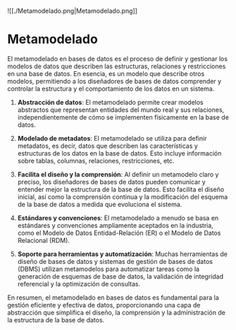 ![[./Metamodelado.png|Metamodelado.png]]
# Metamodelado
El metamodelado en bases de datos es el proceso de definir y gestionar los modelos de datos que describen las estructuras, relaciones y restricciones en una base de datos. En esencia, es un modelo que describe otros modelos, permitiendo a los diseñadores de bases de datos comprender y controlar la estructura y el comportamiento de los datos en un sistema.

1. **Abstracción de datos**: El metamodelado permite crear modelos abstractos que representan entidades del mundo real y sus relaciones, independientemente de cómo se implementen físicamente en la base de datos.

2. **Modelado de metadatos**: El metamodelado se utiliza para definir metadatos, es decir, datos que describen las características y estructuras de los datos en la base de datos. Esto incluye información sobre tablas, columnas, relaciones, restricciones, etc.

3. **Facilita el diseño y la comprensión**: Al definir un metamodelo claro y preciso, los diseñadores de bases de datos pueden comunicar y entender mejor la estructura de la base de datos. Esto facilita el diseño inicial, así como la comprensión continua y la modificación del esquema de la base de datos a medida que evoluciona el sistema.

4. **Estándares y convenciones**: El metamodelado a menudo se basa en estándares y convenciones ampliamente aceptados en la industria, como el Modelo de Datos Entidad-Relación (ER) o el Modelo de Datos Relacional (RDM).

5. **Soporte para herramientas y automatización**: Muchas herramientas de diseño de bases de datos y sistemas de gestión de bases de datos (DBMS) utilizan metamodelos para automatizar tareas como la generación de esquemas de base de datos, la validación de integridad referencial y la optimización de consultas.

En resumen, el metamodelado en bases de datos es fundamental para la gestión eficiente y efectiva de datos, proporcionando una capa de abstracción que simplifica el diseño, la comprensión y la administración de la estructura de la base de datos.